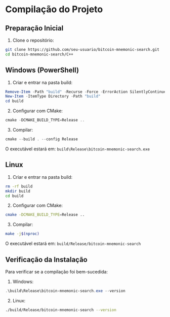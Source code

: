 # Compilação do Projeto

## Preparação Inicial

1. Clone o repositório:
```bash
git clone https://github.com/seu-usuario/bitcoin-mnemonic-search.git
cd bitcoin-mnemonic-search/C++
```

## Windows (PowerShell)

1. Criar e entrar na pasta build:
```powershell
Remove-Item -Path "build" -Recurse -Force -ErrorAction SilentlyContinue
New-Item -ItemType Directory -Path "build"
cd build
```

2. Configurar com CMake:
```powershell
cmake -DCMAKE_BUILD_TYPE=Release ..
```

3. Compilar:
```powershell
cmake --build . --config Release
```

O executável estará em: `build\Release\bitcoin-mnemonic-search.exe`

## Linux

1. Criar e entrar na pasta build:
```bash
rm -rf build
mkdir build
cd build
```

2. Configurar com CMake:
```bash
cmake -DCMAKE_BUILD_TYPE=Release ..
```

3. Compilar:
```bash
make -j$(nproc)
```

O executável estará em: `build/Release/bitcoin-mnemonic-search`

## Verificação da Instalação

Para verificar se a compilação foi bem-sucedida:

1. Windows:
```powershell
.\build\Release\bitcoin-mnemonic-search.exe --version
```

2. Linux:
```bash
./build/Release/bitcoin-mnemonic-search --version
``` 